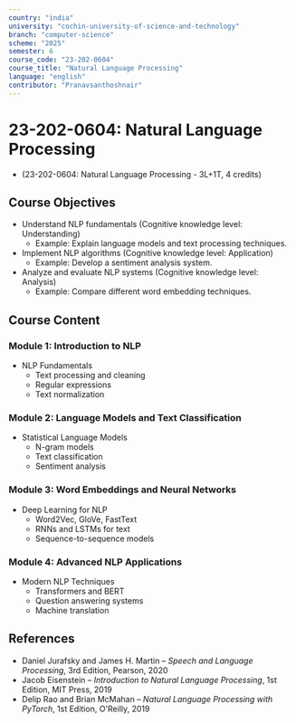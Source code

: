 ```yaml
---
country: "india"
university: "cochin-university-of-science-and-technology"
branch: "computer-science"
scheme: "2025"
semester: 6
course_code: "23-202-0604"
course_title: "Natural Language Processing"
language: "english"
contributor: "Pranavsanthoshnair"
---
```


# 23-202-0604: Natural Language Processing
  - (23-202-0604: Natural Language Processing - 3L+1T, 4 credits)

## Course Objectives

* Understand NLP fundamentals (Cognitive knowledge level: Understanding)
    - Example: Explain language models and text processing techniques.
* Implement NLP algorithms (Cognitive knowledge level: Application)
    - Example: Develop a sentiment analysis system.
* Analyze and evaluate NLP systems (Cognitive knowledge level: Analysis)
    - Example: Compare different word embedding techniques.

## Course Content

### Module 1: Introduction to NLP

* NLP Fundamentals
  - Text processing and cleaning
  - Regular expressions
  - Text normalization

### Module 2: Language Models and Text Classification

* Statistical Language Models
  - N-gram models
  - Text classification
  - Sentiment analysis

### Module 3: Word Embeddings and Neural Networks

* Deep Learning for NLP
  - Word2Vec, GloVe, FastText
  - RNNs and LSTMs for text
  - Sequence-to-sequence models

### Module 4: Advanced NLP Applications

* Modern NLP Techniques
  - Transformers and BERT
  - Question answering systems
  - Machine translation

## References
* Daniel Jurafsky and James H. Martin – *Speech and Language Processing*, 3rd Edition, Pearson, 2020
* Jacob Eisenstein – *Introduction to Natural Language Processing*, 1st Edition, MIT Press, 2019
* Delip Rao and Brian McMahan – *Natural Language Processing with PyTorch*, 1st Edition, O'Reilly, 2019
